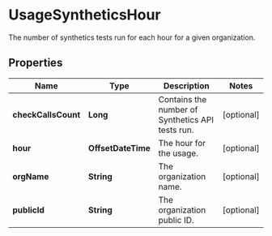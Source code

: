 # UsageSyntheticsHour

The number of synthetics tests run for each hour for a given organization.

## Properties

| Name                | Type               | Description                                      | Notes      |
| ------------------- | ------------------ | ------------------------------------------------ | ---------- |
| **checkCallsCount** | **Long**           | Contains the number of Synthetics API tests run. | [optional] |
| **hour**            | **OffsetDateTime** | The hour for the usage.                          | [optional] |
| **orgName**         | **String**         | The organization name.                           | [optional] |
| **publicId**        | **String**         | The organization public ID.                      | [optional] |
